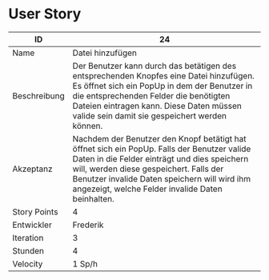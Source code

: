 # User Story

| ID         |24|
|-|-|
|Name        |Datei hinzufügen|
|Beschreibung|Der Benutzer kann durch das betätigen des entsprechenden Knopfes eine Datei hinzufügen. Es öffnet sich ein PopUp in dem der Benutzer in die entsprechenden Felder die benötigten Dateien eintragen kann. Diese Daten müssen valide sein damit sie gespeichert werden können.|
|Akzeptanz   |Nachdem der Benutzer den Knopf betätigt hat öffnet sich ein PopUp. Falls der Benutzer valide Daten in die Felder einträgt und dies speichern will, werden diese gespeichert. Falls der Benutzer invalide Daten speichern will wird ihm angezeigt, welche Felder invalide Daten beinhalten.|
|Story Points|4|
|Entwickler  |Frederik|
|Iteration   |3|
|Stunden     |4|
|Velocity    |1 Sp/h|
